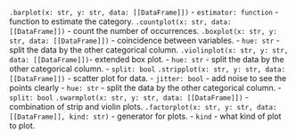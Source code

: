 `.barplot(x: str, y: str, data: [[DataFrame]])`
	- `estimator: function`  - function to estimate the category.
`.countplot(x: str, data: [[DataFrame]])` - count the number of occurrences.
`.boxplot(x: str, y: str, data: [[DataFrame]])` - coincidence between variables.
	- `hue: str`  - split the data by the other categorical column.
`.violinplot(x: str, y: str, data: [[DataFrame]])`- extended box plot.
	- `hue: str`  - split the data by the other categorical column.
	- `split: bool`
`.stripplot(x: str, y: str, data: [[DataFrame]])` - scatter plot for data.
	 - `jitter: bool` - add noise to see the points clearly
	 - `hue: str` - split the data by the other categorical column.
	 - `split: bool`
`.swarmplot(x: str, y: str, data: [[DataFrame]])` - combination of strip and violin plots.
`.factorplot(x: str, y: str, data: [[DataFrame]], kind: str)` - generator for plots.
	- `kind` - what kind of plot to plot.